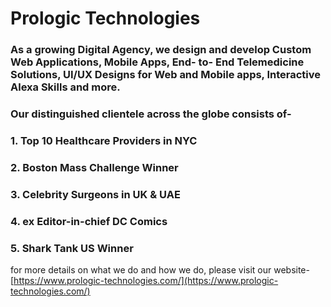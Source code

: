 # Prologic Technologies

### As a growing Digital Agency, we design and develop Custom Web Applications, Mobile Apps, End- to- End Telemedicine Solutions, UI/UX Designs for Web and Mobile apps, Interactive Alexa Skills and more. 
### Our distinguished clientele across the globe consists of- 
  ### 1. Top 10 Healthcare Providers in NYC
  ### 2. Boston Mass Challenge Winner
  ### 3. Celebrity Surgeons in UK & UAE
  ### 4. ex Editor-in-chief DC Comics
  ### 5. Shark Tank US Winner 

for more details on what we do and how we do, please visit our website- 
[https://www.prologic-technologies.com/](https://www.prologic-technologies.com/)
